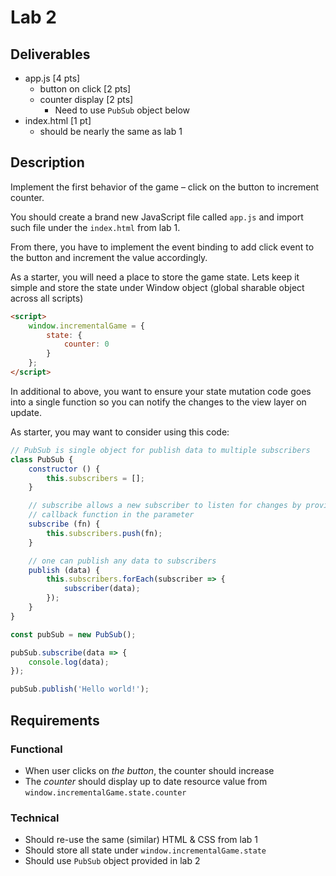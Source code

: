 # Lab 2

## Deliverables

* app.js [4 pts]
    * button on click [2 pts]
    * counter display [2 pts]
        * Need to use `PubSub` object below
* index.html [1 pt]
    * should be nearly the same as lab 1

## Description

Implement the first behavior of the game – click on the button to increment
counter.

You should create a brand new JavaScript file called `app.js` and import such
file under the `index.html` from lab 1.

From there, you have to implement the event binding to add click event to the
button and increment the value accordingly.

As a starter, you will need a place to store the game state. Lets keep it simple
and store the state under Window object (global sharable object across all scripts)

```html
<script>
    window.incrementalGame = {
        state: {
            counter: 0
        }
    };
</script>
```

In additional to above, you want to ensure your state mutation code goes into a
single function so you can notify the changes to the view layer on update.

As starter, you may want to consider using this code:

```javascript
// PubSub is single object for publish data to multiple subscribers
class PubSub {
    constructor () {
        this.subscribers = [];
    }

    // subscribe allows a new subscriber to listen for changes by providing
    // callback function in the parameter
    subscribe (fn) {
        this.subscribers.push(fn);
    }

    // one can publish any data to subscribers
    publish (data) {
        this.subscribers.forEach(subscriber => {
            subscriber(data);
        });
    }
}

const pubSub = new PubSub();

pubSub.subscribe(data => {
    console.log(data);
});

pubSub.publish('Hello world!');
```

## Requirements

### Functional

* When user clicks on *the button*, the counter should increase
* The *counter* should display up to date resource value from `window.incrementalGame.state.counter`

### Technical

* Should re-use the same (similar) HTML & CSS from lab 1
* Should store all state under `window.incrementalGame.state`
* Should use `PubSub` object provided in lab 2
